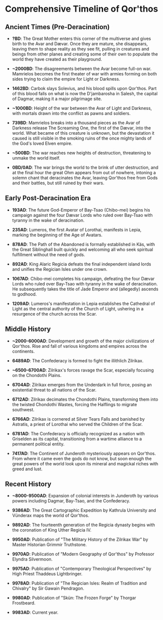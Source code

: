 # Comprehensive Timeline of Qor'thos

## Ancient Times (Pre-Deracination)

- **?BD**: The Great Mother enters this corner of the multiverse and gives birth to the Avar and Dævar. Once they are mature, she disappears, leaving them to shape reality as they see fit, pulling in creatures and beings from other planes and creating some of their own to populate the world they have created as their playground.

- **~2000BD**: The disagreements between the Avar become full-on war. Mamrielos becomes the first theater of war with armies forming on both sides trying to claim the empire for Light or Darkness.

- **1462BD**: Carbok slays Solevius, and his blood spills upon Qor'thos. Part of this blood falls on what is now the D'jambarosha in Salesh, the capital of Dagmar, making it a major pilgrimage site.

- **~1000BD**: Height of the war between the Avar of Light and Darkness, with mortals drawn into the conflict as pawns and soldiers.

- **739BD**: Mamrielos breaks into a thousand pieces as the Avar of Darkness release The Screaming One, the first of the Dævar, into the world. What became of this creature is unknown, but the devastation it caused is still visible in the smoking ruins of the once mighty lands of the God's loved Elven empire.

- **~500BD**: The war reaches new heights of destruction, threatening to unmake the world itself.

- **0BD/0AD**: The war brings the world to the brink of utter destruction, and at the final hour the great Ohm appears from out of nowhere, intoning a solemn chant that deracinates the Avar, leaving Qor'thos free from Gods and their battles, but still ruined by their wars.

## Early Post-Deracination Era

- **193AD**: The future God-Emperor of Bay-Tsao (Chibo-mei) begins his campaign against the four Dævar Lords who ruled over Bay-Tsao with tyranny in the wake of deracination.

- **235AD**: Lumeros, the first Avatar of Lorothai, manifests in Lepia, marking the beginning of the Age of Avatars.

- **878AD**: The Path of the Abandoned is formally established in Käs, with the Great Siblinghall built quickly and welcoming all who seek spiritual fulfillment without the need of gods.

- **892AD**: King Alaric Regicia defeats the final independent island lords and unifies the Regician Isles under one crown.

- **1067AD**: Chibo-mei completes his campaign, defeating the four Dævar Lords who ruled over Bay-Tsao with tyranny in the wake of deracination. He subsequently takes the title of Jade Emperor and (allegedly) ascends to godhood.

- **1209AD**: Lumeros's manifestation in Lepia establishes the Cathedral of Light as the central authority of the Church of Light, ushering in a resurgence of the church across the Scar.

## Middle History

- **~2000-6000AD**: Development and growth of the major civilizations of Qor'thos. Rise and fall of various kingdoms and empires across the continents.

- **6489AD**: The Confederacy is formed to fight the illithlich Zilrikax.

- **~6500-6700AD**: Zilrikax's forces ravage the Scar, especially focusing on the Chondothi Plains.

- **6704AD**: Zilrikax emerges from the Underdark in full force, posing an existential threat to all nations of the Scar.

- **6712AD**: Zilrikax decimates the Chondothi Plains, transforming them into the twisted Chondothi Wastes, forcing the Halflings to migrate southwest.

- **6766AD**: Zilrikax is cornered at Silver Tears Falls and banished by Astratis, a priest of Lorothai who served the Children of the Scar.

- **6781AD**: The Confederacy is officially recognized as a nation with Griselden as its capital, transitioning from a wartime alliance to a permanent political entity.

- **7417AD**: The Continent of Junderoth mysteriously appears on Qor'thos. From where it came even the gods do not know, but soon enough the great powers of the world look upon its mineral and magickal riches with greed and lust.

## Recent History

- **~8000-9500AD**: Expansion of colonial interests in Junderoth by various powers including Dagmar, Bay-Tsao, and the Confederacy.

- **9386AD**: The Great Cartographic Expedition by Kathrula University and Vünderax maps the world of Qor'thos.

- **9892AD**: The fourteenth generation of the Regicia dynasty begins with the coronation of King Uther Regicia IV.

- **9950AD**: Publication of "The Military History of the Zilrikax War" by Master Historian Grimmir Truthstone.

- **9970AD**: Publication of "Modern Geography of Qor'thos" by Professor Elyndra Silvermoon.

- **9975AD**: Publication of "Contemporary Theological Perspectives" by High Priest Thaddeus Lightbringer.

- **9978AD**: Publication of "The Regician Isles: Realm of Tradition and Chivalry" by Sir Gawain Pendragon.

- **9980AD**: Publication of "Skün: The Frozen Forge" by Thorgar Frostbeard.

- **9983AD**: Current year.